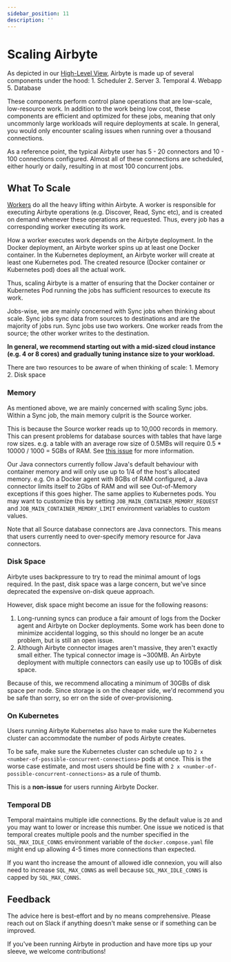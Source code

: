 ```yaml
---
sidebar_position: 11
description: ''
---
```


# Scaling Airbyte

As depicted in our [High-Level View](../understanding-airbyte/high-level-view.md), Airbyte is made up of several components under the hood: 1. Scheduler 2. Server 3. Temporal 4. Webapp 5. Database

These components perform control plane operations that are low-scale, low-resource work. In addition to the work being low cost, these components are efficient and optimized for these jobs, meaning that only uncommonly large workloads will require deployments at scale. In general, you would only encounter scaling issues when running over a thousand connections.

As a reference point, the typical Airbyte user has 5 - 20 connectors and 10 - 100 connections configured. Almost all of these connections are scheduled, either hourly or daily, resulting in at most 100 concurrent jobs.

## What To Scale

[Workers](../understanding-airbyte/workers-and-jobs.md) do all the heavy lifting within Airbyte. A worker is responsible for executing Airbyte operations \(e.g. Discover, Read, Sync etc\), and is created on demand whenever these operations are requested. Thus, every job has a corresponding worker executing its work.

How a worker executes work depends on the Airbyte deployment. In the Docker deployment, an Airbyte worker spins up at least one Docker container. In the Kubernetes deployment, an Airbyte worker will create at least one Kubernetes pod. The created resource \(Docker container or Kubernetes pod\) does all the actual work.

Thus, scaling Airbyte is a matter of ensuring that the Docker container or Kubernetes Pod running the jobs has sufficient resources to execute its work.

Jobs-wise, we are mainly concerned with Sync jobs when thinking about scale. Sync jobs sync data from sources to destinations and are the majority of jobs run. Sync jobs use two workers. One worker reads from the source; the other worker writes to the destination.

**In general, we recommend starting out with a mid-sized cloud instance \(e.g. 4 or 8 cores\) and gradually tuning instance size to your workload.**

There are two resources to be aware of when thinking of scale: 1. Memory 2. Disk space

### Memory

As mentioned above, we are mainly concerned with scaling Sync jobs. Within a Sync job, the main memory culprit is the Source worker.

This is because the Source worker reads up to 10,000 records in memory. This can present problems for database sources with tables that have large row sizes. e.g. a table with an average row size of 0.5MBs will require 0.5 \* 10000 / 1000 = 5GBs of RAM. See [this issue](https://github.com/airbytehq/airbyte/issues/3439) for more information.

Our Java connectors currently follow Java's default behaviour with container memory and will only use up to 1/4 of the host's allocated memory. e.g. On a Docker agent with 8GBs of RAM configured, a Java connector limits itself to 2Gbs of RAM and will see Out-of-Memory exceptions if this goes higher. The same applies to Kubernetes pods.
You may want to customize this by setting `JOB_MAIN_CONTAINER_MEMORY_REQUEST` and `JOB_MAIN_CONTAINER_MEMORY_LIMIT` environment variables to custom values.

Note that all Source database connectors are Java connectors. This means that users currently need to over-specify memory resource for Java connectors.


### Disk Space

Airbyte uses backpressure to try to read the minimal amount of logs required. In the past, disk space was a large concern, but we've since deprecated the expensive on-disk queue approach.

However, disk space might become an issue for the following reasons:

1. Long-running syncs can produce a fair amount of logs from the Docker agent and Airbyte on Docker deployments. Some work has been done to minimize accidental logging, so this should no longer be an acute problem, but is still an open issue.
2. Although Airbyte connector images aren't massive, they aren't exactly small either. The typical connector image is ~300MB. An Airbyte deployment with multiple connectors can easily use up to 10GBs of disk space.

Because of this, we recommend allocating a minimum of 30GBs of disk space per node. Since storage is on the cheaper side, we'd recommend you be safe than sorry, so err on the side of over-provisioning.

### On Kubernetes

Users running Airbyte Kubernetes also have to make sure the Kubernetes cluster can accommodate the number of pods Airbyte creates.

To be safe, make sure the Kubernetes cluster can schedule up to `2 x <number-of-possible-concurrent-connections>` pods at once. This is the worse case estimate, and most users should be fine with `2 x <number-of-possible-concurrent-connections>` as a rule of thumb.

This is a **non-issue** for users running Airbyte Docker.

### Temporal DB

Temporal maintains multiple idle connections. By the default value is `20` and you may want to lower or increase this number. One issue we noticed is
that temporal creates multiple pools and the number specified in the `SQL_MAX_IDLE_CONNS` environment variable of the `docker.compose.yaml` file
might end up allowing 4-5 times more connections than expected.

If you want tho increase the amount of allowed idle connexion, you will also need to increase `SQL_MAX_CONNS` as well because `SQL_MAX_IDLE_CONNS`
is capped by `SQL_MAX_CONNS`.

## Feedback

The advice here is best-effort and by no means comprehensive. Please reach out on Slack if anything doesn't make sense or if something can be improved.

If you've been running Airbyte in production and have more tips up your sleeve, we welcome contributions!

